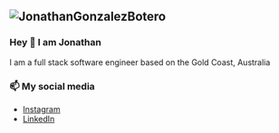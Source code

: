 ![JonathanGonzalezBotero](https://jonathangonzalezbotero.s3.ap-southeast-2.amazonaws.com/Jonathan+Gonzalez+Banner.png)
---
### Hey 👋 I am Jonathan
I am a full stack software engineer based on the Gold Coast, Australia

### 📫 My social media
* [Instagram](https://www.instagram.com/jonathangonzalezbotero)
* [LinkedIn](https://www.linkedin.com/in/jonathangonzalezbotero/)
